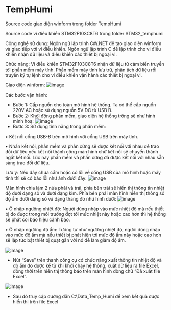 # TempHumi

Source code giao diện winform trong folder TempHumi

Source code vi điều khiển STM32F103C8T6 trong folder STM32_temphumi

Công nghệ sử dụng: Ngôn ngữ lập trinh C#/.NET để tạo giao diện winform và giao tiếp với vi điều khiển. Ngôn ngữ lập trình C để lập trình cho vi điều khiển nhận dữ liệu và điều khiển các thiết bị ngoại vi.

Chức năng: Vi điều khiển STM32F103C8T6 nhận dữ liệu từ cảm biến truyền tới phần mềm máy tính. Phần mềm máy tính lưu trữ, phân tích dữ liệu rồi truyền ký tự lệnh cho vi điều khiển vận hành các thiết bị ngoại vi.

Giao diện winform:
![image](https://github.com/tuandung1379/Collect-temperature-humidity/assets/92191400/2b9b935b-1a68-4a9c-b515-ec9eeda03987)

Các bước vận hành:
-	Bước 1: Cấp nguồn cho toàn mô hình hệ thống. Ta có thể cấp nguồn 220V AC hoặc sử dụng nguồn 5V DC từ USB B.
-	Bước 2: Khởi động phần mềm, giao diện hệ thống trông sẽ như hình minh hoạ: 
 ![image](https://github.com/tuandung1379/Collect-temperature-humidity/assets/92191400/852fe606-d640-4b6d-8b16-3b66ac03de9c)
-	Bước 3: Sử dụng tính năng trong phần mềm:

•	Kết nối cổng USB-B trên mô hình với cổng USB trên máy tính.

•	Nhấn kết nối, phần mềm và phần cứng sẽ được kết nối với nhau để 
trao đổi dữ liệu nếu kết nối thành công màn hình chữ kết nối sẽ chuyển thành ngắt kết nối. Lúc này phần mềm và phần cứng đã được kết nối với nhau sẵn sàng trao đổi dữ liệu. 

Lưu ý: Nếu dây chưa cắm hoặc có lỗi về cổng USB của mô hình hoặc máy tính thì sẽ có báo lỗi như ảnh dưới đây:
![image](https://github.com/tuandung1379/Collect-temperature-humidity/assets/92191400/86bf519b-312a-487e-ace4-b657cfba9158)

Màn hình chia làm 2 nửa phải và trái, phía bên trái sẽ hiển thị thông tin nhiệt độ dưới dạng số và dưới dạng kim. Phía bên phải màn hình hiển thị thông số độ ẩm dưới dạng số và dạng thang đo như hình dưới:
 ![image](https://github.com/tuandung1379/Collect-temperature-humidity/assets/92191400/87411b74-420f-4e08-949c-8e2b260c6845)

•	Ô nhập ngưỡng nhiệt độ: Người dùng nhập vào mức nhiệt độ mà nếu thiết bị đo được trong môi trường đợt tới mức nhiệt này hoặc cao hơn thì hệ thống sẽ phát còi báo hiệu cảnh báo.

•	Ô nhập ngưỡng độ ẩm: Tương tự như ngưỡng nhiệt độ, người dùng nhập vào mức độ ẩm mà nếu thiết bị phát hiện tới mức độ ẩm này hoặc cao hơn sẽ lập tức bật thiết bị quạt gắn với nó để làm giảm độ ẩm.

 ![image](https://github.com/tuandung1379/Collect-temperature-humidity/assets/92191400/4ac8f48d-b4c5-4ef2-8cfd-13e80e47e9e2)
- Nút “Save” trên thanh công cụ có chức năng xuất thông tin nhiệt độ và độ ẩm đo được kể từ khi khởi chạy hệ thống, xuất dữ liệu ra file Excel, đồng thời trên hiển thị thông báo trên màn hình dòng chữ “Đã xuất file Excel”.

 ![image](https://github.com/tuandung1379/Collect-temperature-humidity/assets/92191400/09f71189-7f33-4005-bd05-5780f149c47f)
- Sau đó truy cập đường dẫn C:\Data_Temp_Humi để xem kết quả được hiển thị trên file Excel




